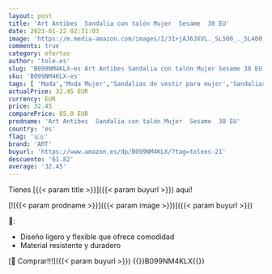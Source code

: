 ```yaml
---
layout: post
title: 'Art Antibes  Sandalia con talón Mujer  Sesame  38 EU'
date: 2023-01-22 02:31:03
image: 'https://m.media-amazon.com/images/I/31+jAJ6JXVL._SL500_._SL400_.jpg'
comments: true
category: ofertas
author: 'tole.es'
slug: 'B099NM4KLX-es Art Antibes Sandalia con talón Mujer Sesame 38 EU'
sku: 'B099NM4KLX-es'
tags: [ 'Moda','Moda Mujer','Sandalias de vestir para mujer','Sandalias y palas de mujer','Zapatos para mujer','art','sandalia','🇪🇸', ]
actualPrice: 32.45 EUR
currency: EUR
price: 32.45
comparePrice: 85.0 EUR
prodname: 'Art Antibes  Sandalia con talón Mujer  Sesame  38 EU'
country: 'es'
flag: '🇪🇸'
brand: 'ART'
buyurl: 'https://www.amazon.es/dp/B099NM4KLX/?tag=tolees-21'
descuento: '61.82'
average: '32.45'
---
```


Tienes [{{< param title >}}]({{< param buyurl >}}) aqui!

[![{{< param prodname >}}]({{< param image >}})]({{< param buyurl >}})

🔎:

- Diseño ligero y flexible que ofrece comodidad
- Material resistente y duradero

[🛒 Comprar!!!]({{< param buyurl >}})
{{<world>}}B099NM4KLX{{</world>}}
